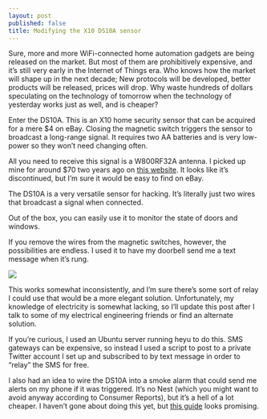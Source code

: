 ```yaml
---
layout: post
published: false
title: Modifying the X10 DS10A sensor
---
```

Sure, more and more WiFi-connected home automation gadgets are being released on the market. But most of them are prohibitively expensive, and it’s still very early in the Internet of Things era. Who knows how the market will shape up in the next decade; New protocols will be developed, better products will be released, prices will drop. Why waste hundreds of dollars speculating on the technology of tomorrow when the technology of yesterday works just as well, and is cheaper?

Enter the DS10A. This is an X10 home security sensor that can be acquired for a mere $4 on eBay. Closing the magnetic switch triggers the sensor to broadcast a long-range signal. It requires two AA batteries and is very low-power so they won’t need changing often.

All you need to receive this signal is a W800RF32A antenna. I picked up mine for around $70 two years ago on [this website](http://www.wgldesigns.com/w800.html). It looks like it’s discontinued, but I’m sure it would be easy to find on eBay.

The DS10A is a very versatile sensor for hacking. It’s literally just two wires that broadcast a signal when connected.

Out of the box, you can easily use it to monitor the state of doors and windows.

If you remove the wires from the magnetic switches, however, the possibilities are endless. I used it to have my doorbell send me a text message when it’s rung.

![]({{site.cdn_path}}/2014/05/10/1.jpg)

This works somewhat inconsistently, and I’m sure there’s some sort of relay I could use that would be a more elegant solution. Unfortunately, my knowledge of electricity is somewhat lacking, so I’ll update this post after I talk to some of my electrical engineering friends or find an alternate solution.

If you’re curious, I used an Ubuntu server running heyu to do this. SMS gateways can be expensive, so instead I used a script to post to a private Twitter account I set up and subscribed to by text message in order to “relay” the SMS for free.

I also had an idea to wire the DS10A into a smoke alarm that could send me alerts on my phone if it was triggered. It’s no Nest (which you might want to avoid anyway according to Consumer Reports), but it’s a hell of a lot cheaper. I haven’t gone about doing this yet, but [this guide](http://forums.x10.com/index.php?topic=24104.0) looks promising.
